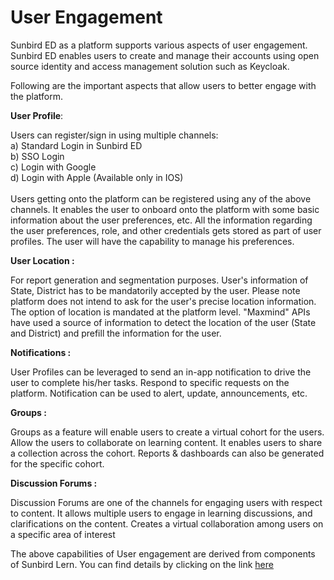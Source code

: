 # User Engagement

Sunbird ED as a platform supports various aspects of user engagement. Sunbird ED enables users to create and manage their accounts using open source identity and access management solution such as Keycloak.

Following are the important aspects that allow users to better engage with the platform.

**User Profile**:

Users can register/sign in using multiple channels:\
a) Standard Login in Sunbird ED\
b) SSO Login\
c) Login with Google\
d) Login with Apple (Available only in IOS)\
\
Users getting onto the platform can be registered using any of the above channels. It enables the user to onboard onto the platform with some basic information about the user preferences, etc. All the information regarding the user preferences, role, and other credentials gets stored as part of user profiles. The user will have the capability to manage his preferences.

**User Location :**

For report generation and segmentation purposes. User's information of State, District has to be mandatorily accepted by the user. Please note platform does not intend to ask for the user's precise location information. The option of location is mandated at the platform level. "Maxmind" APIs have used a source of information to detect the location of the user (State and District) and prefill the information for the user.

**Notifications :**

User Profiles can be leveraged to send an in-app notification to drive the user to complete his/her tasks. Respond to specific requests on the platform. Notification can be used to alert, update, announcements, etc.

**Groups :**

Groups as a feature will enable users to create a virtual cohort for the users. Allow the users to collaborate on learning content. It enables users to share a collection across the cohort. Reports & dashboards can also be generated for the specific cohort.

**Discussion Forums :**

Discussion Forums are one of the channels for engaging users with respect to content. It allows multiple users to engage in learning discussions, and clarifications on the content. Creates a virtual collaboration among users on a specific area of interest

The above capabilities of User engagement are derived from components of Sunbird Lern. You can find details by clicking on the link [here](product-and-developers-guide/user-engagement.md)
